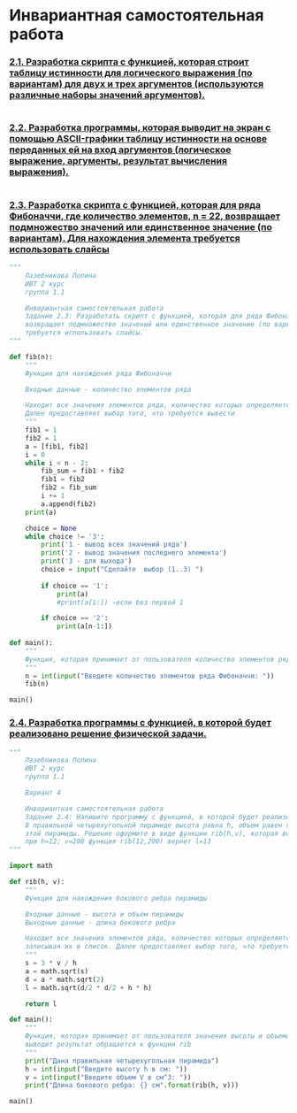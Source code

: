 # Инвариантная самостоятельная работа

### [2.1. Разработка скрипта с функцией, которая строит таблицу истинности для логического выражения (по вариантам) для двух и трех аргументов (используются различные наборы значений аргументов).]()
```python

```
### [2.2. Разработка программы, которая выводит на экран с помощью ASCII-графики таблицу истинности на основе переданных ей на вход аргументов (логическое выражение, аргументы, результат вычисления выражения). ]()
```python

```
### [2.3. Разработка скрипта с функцией, которая для ряда Фибоначчи, где количество элементов, n = 22, возвращает подмножество значений или единственное значение (по вариантам). Для нахождения элемента требуется использовать слайсы](https://repl.it/@PolinaLazebniko/Tema5-ISR-Zad23)
```python
"""
    Лазебникова Полина 
    ИВТ 2 курс
    группа 1.1

    Инвариантная самостоятельная работа 
    Задание 2.3: Разработать скрипт с функцией, которая для ряда Фибоначчи, где количество элементов, n = 22, 
    возвращает подмножество значений или единственное значение (по вариантам). Для нахождения элемента 
    требуется использовать слайсы. 
"""

def fib(n):
    """
    Функция для нахождения ряда Фибоначчи

    Входные данные - количество элементов ряда

    Находит все значения элементов ряда, количество которых определяется пользователем, записывая их в список. 
    Далее предоставляет выбор того, что требуется вывести   
    """
    fib1 = 1
    fib2 = 1
    a = [fib1, fib2]
    i = 0
    while i < n - 2:
        fib_sum = fib1 + fib2
        fib1 = fib2
        fib2 = fib_sum
        i += 1
        a.append(fib2) 
    print(a)

    choice = None
    while choice != '3':
        print('1 - вывод всех значений ряда')
        print('2 - вывод значения последнего элемента')
        print('3 - для выхода')
        choice = input("Сделайте  выбор (1..3) ")
        
        if choice == '1':
            print(a)
            #print(a[1:]) -если без первой 1

        if choice == '2':
            print(a[n-1:])
            
def main():
    """
    Функция, которая принимает от пользователя количество элементов ряда и обращается к функции fib
    """
    n = int(input("Введите количество элементов ряда Фибоначчи: "))
    fib(n)

main()
```
### [2.4. Разработка программы с функцией, в которой будет реализовано решение физической задачи.](https://repl.it/@PolinaLazebniko/Tema5-ISR-Zad24)
```python
"""
    Лазебникова Полина 
    ИВТ 2 курс
    группа 1.1

    Вариант 4

    Инвариантная самостоятельная работа 
    Задание 2.4: Напишите программу с функцией, в которой будет реализовано решение физической задачи.  
    В правильной четырехугольной пирамиде высота равна h, объем равен v. Найдите боковое ребро 
    этой пирамиды. Решение оформите в виде функции rib(h,v), которая возвращает результат l. Например,
    при h=12; v=200 функция rib(12,200) вернет l=13
"""

import math

def rib(h, v):
    """
    Функция для нахождения бокового ребра пирамиды

    Входные данные - высота и объем пирамиды
    Выходные данные - длина бокового ребра

    Находит все значения элементов ряда, количество которых определяется пользователем, 
    записывая их в список. Далее предоставляет выбор того, что требуется вывести   
    """
    s = 3 * v / h
    a = math.sqrt(s)
    d = a * math.sqrt(2)
    l = math.sqrt(d/2 * d/2 + h * h)

    return l

def main():
    """
    Функция, которая принимает от пользователя значения высоты и объема, затем
    выводит результат обращается к функции rib
    """
    print("Дана правильная четырехугольная пирамида")
    h = int(input("Введите высоту h в см: "))
    v = int(input("Введите объем V в см^3: "))
    print("Длина бокового ребра: {} см".format(rib(h, v)))

main()
```
